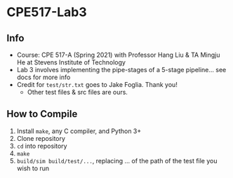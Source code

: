# CPE517-Lab3

## Info

* Course: CPE 517-A (Spring 2021) with Professor Hang Liu & TA Mingju He at Stevens Institute of Technology
* Lab 3 involves implementing the pipe-stages of a 5-stage pipeline... see docs for more info
* Credit for `test/str.txt` goes to Jake Foglia. Thank you!
  * Other test files & src files are ours.

## How to Compile

1. Install `make`, any C compiler, and Python 3+
2. Clone repository
3. `cd` into repository
4. `make`
5. `build/sim build/test/...`, replacing ... of the path of the test file you wish to run
